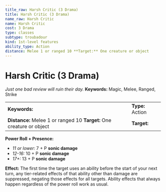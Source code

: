 ```yaml
---
title_raw: Harsh Critic (3 Drama)
title: Harsh Critic (3 Drama)
name_raw: Harsh Critic
name: Harsh Critic
cost: 3 Drama
type: classes
subtype: troubadour
kind: 1st-level features
ability_type: Action
distance: Melee 1 or ranged 10 **Target:** One creature or object
---
```


# Harsh Critic (3 Drama)

*Just one bad review will ruin their day.* **Keywords:** Magic, Melee, Ranged, Strike

|                                                                       |                  |
| :-------------------------------------------------------------------- | :--------------- |
| **Keywords:**                                                         | **Type:** Action |
| **Distance:** Melee 1 or ranged 10 **Target:** One creature or object | **Target:**      |

**Power Roll + Presence:**

- *11 or lower:* 7 + P **sonic damage**
- *12-16:* 10 + P **sonic damage**
- *17+:* 13 + P **sonic damage**

**Effect:** The first time the target uses an ability before the start of your next turn, any tier-related effects of that ability other than damage are suppressed, negating those effects for all targets. Ability effects that always happen regardless of the power roll work as usual.
